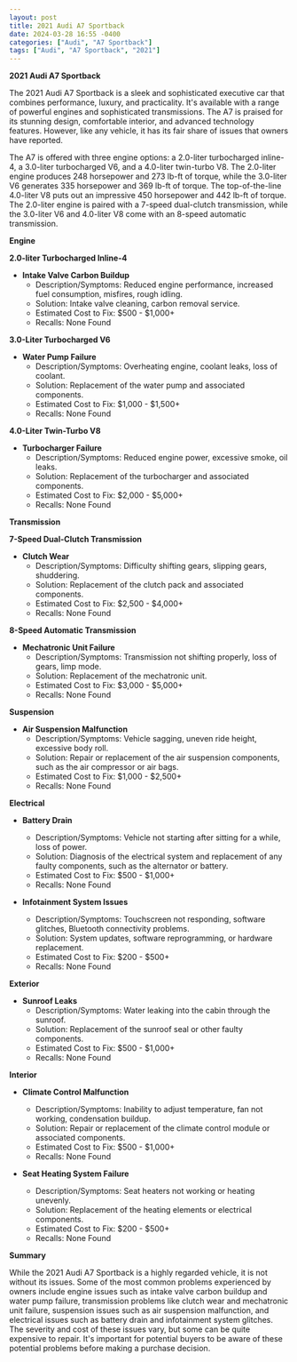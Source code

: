 ```yaml
---
layout: post
title: 2021 Audi A7 Sportback
date: 2024-03-28 16:55 -0400
categories: ["Audi", "A7 Sportback"]
tags: ["Audi", "A7 Sportback", "2021"]
---
```

**2021 Audi A7 Sportback**

The 2021 Audi A7 Sportback is a sleek and sophisticated executive car that combines performance, luxury, and practicality. It's available with a range of powerful engines and sophisticated transmissions. The A7 is praised for its stunning design, comfortable interior, and advanced technology features. However, like any vehicle, it has its fair share of issues that owners have reported.

The A7 is offered with three engine options: a 2.0-liter turbocharged inline-4, a 3.0-liter turbocharged V6, and a 4.0-liter twin-turbo V8. The 2.0-liter engine produces 248 horsepower and 273 lb-ft of torque, while the 3.0-liter V6 generates 335 horsepower and 369 lb-ft of torque. The top-of-the-line 4.0-liter V8 puts out an impressive 450 horsepower and 442 lb-ft of torque. The 2.0-liter engine is paired with a 7-speed dual-clutch transmission, while the 3.0-liter V6 and 4.0-liter V8 come with an 8-speed automatic transmission.

**Engine**

**2.0-liter Turbocharged Inline-4**

* **Intake Valve Carbon Buildup**
    * Description/Symptoms: Reduced engine performance, increased fuel consumption, misfires, rough idling.
    * Solution: Intake valve cleaning, carbon removal service.
    * Estimated Cost to Fix: $500 - $1,000+
    * Recalls: None Found

**3.0-Liter Turbocharged V6**

* **Water Pump Failure**
    * Description/Symptoms: Overheating engine, coolant leaks, loss of coolant.
    * Solution: Replacement of the water pump and associated components.
    * Estimated Cost to Fix: $1,000 - $1,500+
    * Recalls: None Found

**4.0-Liter Twin-Turbo V8**

* **Turbocharger Failure**
    * Description/Symptoms: Reduced engine power, excessive smoke, oil leaks.
    * Solution: Replacement of the turbocharger and associated components.
    * Estimated Cost to Fix: $2,000 - $5,000+
    * Recalls: None Found

**Transmission**

**7-Speed Dual-Clutch Transmission**

* **Clutch Wear**
    * Description/Symptoms: Difficulty shifting gears, slipping gears, shuddering.
    * Solution: Replacement of the clutch pack and associated components.
    * Estimated Cost to Fix: $2,500 - $4,000+
    * Recalls: None Found

**8-Speed Automatic Transmission**

* **Mechatronic Unit Failure**
    * Description/Symptoms: Transmission not shifting properly, loss of gears, limp mode.
    * Solution: Replacement of the mechatronic unit.
    * Estimated Cost to Fix: $3,000 - $5,000+
    * Recalls: None Found

**Suspension**

* **Air Suspension Malfunction**
    * Description/Symptoms: Vehicle sagging, uneven ride height, excessive body roll.
    * Solution: Repair or replacement of the air suspension components, such as the air compressor or air bags.
    * Estimated Cost to Fix: $1,000 - $2,500+
    * Recalls: None Found

**Electrical**

* **Battery Drain**
    * Description/Symptoms: Vehicle not starting after sitting for a while, loss of power.
    * Solution: Diagnosis of the electrical system and replacement of any faulty components, such as the alternator or battery.
    * Estimated Cost to Fix: $500 - $1,000+
    * Recalls: None Found

* **Infotainment System Issues**
    * Description/Symptoms: Touchscreen not responding, software glitches, Bluetooth connectivity problems.
    * Solution: System updates, software reprogramming, or hardware replacement.
    * Estimated Cost to Fix: $200 - $500+
    * Recalls: None Found

**Exterior**

* **Sunroof Leaks**
    * Description/Symptoms: Water leaking into the cabin through the sunroof.
    * Solution: Replacement of the sunroof seal or other faulty components.
    * Estimated Cost to Fix: $500 - $1,000+
    * Recalls: None Found

**Interior**

* **Climate Control Malfunction**
    * Description/Symptoms: Inability to adjust temperature, fan not working, condensation buildup.
    * Solution: Repair or replacement of the climate control module or associated components.
    * Estimated Cost to Fix: $500 - $1,000+
    * Recalls: None Found

* **Seat Heating System Failure**
    * Description/Symptoms: Seat heaters not working or heating unevenly.
    * Solution: Replacement of the heating elements or electrical components.
    * Estimated Cost to Fix: $200 - $500+
    * Recalls: None Found

**Summary**

While the 2021 Audi A7 Sportback is a highly regarded vehicle, it is not without its issues. Some of the most common problems experienced by owners include engine issues such as intake valve carbon buildup and water pump failure, transmission problems like clutch wear and mechatronic unit failure, suspension issues such as air suspension malfunction, and electrical issues such as battery drain and infotainment system glitches. The severity and cost of these issues vary, but some can be quite expensive to repair. It's important for potential buyers to be aware of these potential problems before making a purchase decision.
